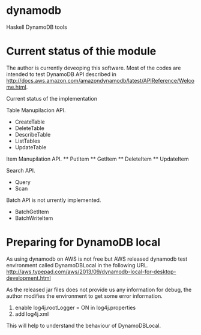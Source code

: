 dynamodb
========

Haskell DynamoDB tools

# Current status of thie module
The author is currently deveoping this software. Most of the codes are intended to test DynamoDB API described in 
http://docs.aws.amazon.com/amazondynamodb/latest/APIReference/Welcome.html.

Current status of the implementation

Table Manupilacion API.
* CreateTable
* DeleteTable
* DescribeTable
* ListTables
* UpdateTable

Item Manupilation API.
** PutItem
** GetItem
** DeleteItem
** UpdateItem

Search API.
* Query
* Scan

Batch API is not urrently implemented.
* BatchGetItem
* BatchWriteItem

# Preparing for DynamoDB local
As using dynamodb on AWS is not free but AWS released dynamodb test environment called DynamoDBLocal
in the following URL.
http://aws.typepad.com/aws/2013/09/dynamodb-local-for-desktop-development.html

As the released jar files does not provide us any information for debug, the author modifies
the environment to get some error information.

1. enable log4j.rootLogger = ON in log4j.properties
2. add log4j.xml

This will help to understand the behaviour of DynamoDBLocal.
